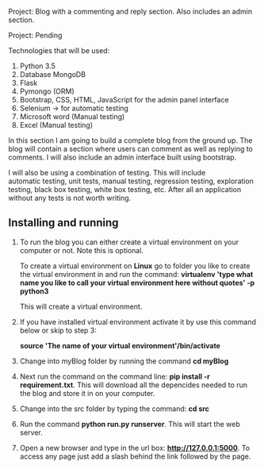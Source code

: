 Project: Blog with a commenting and reply section. Also includes an admin section.

Project: Pending

Technologies that will be used:

1) Python 3.5
2) Database MongoDB
3) Flask
4) Pymongo (ORM)
5) Bootstrap, CSS, HTML, JavaScript for the admin panel interface
6) Selenium -> for automatic testing
 7) Microsoft word (Manual testing)
 8) Excel (Manual testing)
 
 In this section I am going to build a complete blog from the ground up.
 The blog will contain a section where users can comment as well as 
 replying to comments. I will also include an admin interface built using
 bootstrap.
 
 
 I will also be using a combination of testing. This will include  
 automatic testing, unit tests, manual testing, regression testing, exploration testing, 
 black box testing, white box testing, etc. After all an application without any
 tests is not worth writing.
  
 
 Installing and running
 --------------------------------------------------------------------------------
 
 1) To run the blog you can either create a virtual environment on your computer or not. Note this is optional.
 
       To create a virtual environment on **Linux** go to folder you like to create the virtual environment in
        and run the command:  **virtualenv 'type what name you like to call your virtual environment here without quotes' -p python3**
 
    This will create a virtual environment.
 
 2) If you have installed virtual environment activate it by use this command below or skip to step 3:
 
    **source 'The name of your virtual environment'/bin/activate**
 
3) Change into myBlog folder by running the command **cd myBlog**

4) Next run the command on the command line: **pip install -r requirement.txt**.
    This will download all the depencides needed to run the blog and store it in on your computer. 
 
 4) Change into the src folder by typing the command: **cd src**
 5) Run the command **python run.py runserver**. This will start the web server.
 6) Open a new browser and type in the url box: **http://127.0.0.1:5000**.
 To access any page just add a slash behind the link followed by the page.
 